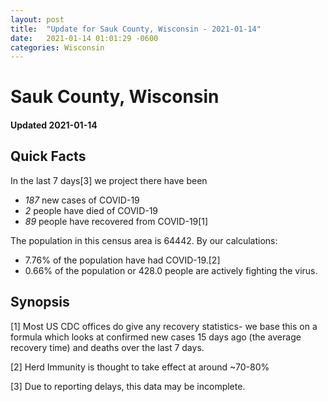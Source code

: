 ```yaml
---
layout: post
title:  "Update for Sauk County, Wisconsin - 2021-01-14"
date:   2021-01-14 01:01:29 -0600
categories: Wisconsin
---
```


# Sauk County, Wisconsin
#### Updated 2021-01-14

## Quick Facts

In the last 7 days[3] we project there have been
- *187* new cases of COVID-19
- *2* people have died of COVID-19
- *89* people have recovered from COVID-19[1]

The population in this census area is 64442. By our calculations:
- 7.76% of the population have had COVID-19.[2]
- 0.66% of the population or 428.0 people are actively fighting the virus.

## Synopsis




[1] Most US CDC offices do give any recovery statistics- we base this on a formula which looks at confirmed new cases
15 days ago (the average recovery time) and deaths over the last 7 days.

[2] Herd Immunity is thought to take effect at around ~70-80%

[3] Due to reporting delays, this data may be incomplete.
 
    